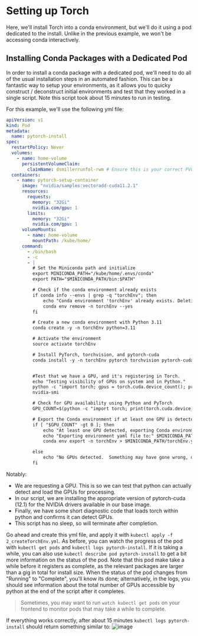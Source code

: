 # Setting up Torch
Here, we'll install Torch into a conda environment, but we'll do it using a pod dedicated to the install.  Unlike in the previous example, we won't be accessing conda interactively.

## Installing Conda Packages with a Dedicated Pod
In order to install a conda package with a dedicated pod, we'll need to do all of the usual installation steps in an automated fashion.  This can be a fantastic way to setup your environments, as it allows you to quicky construct / deconstruct initial environments and test that they worked in a single script.  Note this script took about 15 minutes to run in testing.

For this example, we'll use the following yml file:
```yaml
apiVersion: v1
kind: Pod
metadata:
  name: pytorch-install
spec:
  restartPolicy: Never
  volumes:
    - name: home-volume
      persistentVolumeClaim:
        claimName: dsmillerrunfol-rwm # Ensure this is your correct PVC
  containers:
    - name: pytorch-setup-container
      image: "nvidia/samples:vectoradd-cuda11.2.1"
      resources:
        requests:
          memory: "32Gi"
          nvidia.com/gpu: 1
        limits:
          memory: "32Gi"
          nvidia.com/gpu: 1
      volumeMounts:
        - name: home-volume
          mountPath: /kube/home/
      command:
        - /bin/bash
        - -c
        - |
          # Set the Miniconda path and initialize
          export MINICONDA_PATH="/kube/home/.envs/conda"
          export PATH="$MINICONDA_PATH/bin:$PATH"

          # Check if the conda environment already exists
          if conda info --envs | grep -q "torchEnv"; then
              echo "Conda environment 'torchEnv' already exists. Deleting and rebuilding."
              conda env remove -n torchEnv --yes
          fi

          # Create a new conda environment with Python 3.11
          conda create -y -n torchEnv python=3.11

          # Activate the environment
          source activate torchEnv

          # Install PyTorch, torchvision, and pytorch-cuda
          conda install -y -n torchEnv pytorch torchvision pytorch-cuda=12.1 -c nvidia -c pytorch


          #Test that we have a GPU, and it's registering in Torch.
          echo "Testing visibility of GPUs on system and in Python."
          python -c "import torch; gpus = torch.cuda.device_count(); print(f'Available GPUs: {gpus}'); [print(f'GPU {gpu}: {torch.cuda.get_device_name(gpu)}') for gpu in range(gpus)]"
          nvidia-smi

          # Check for GPU availability using Python and PyTorch
          GPU_COUNT=$(python -c "import torch; print(torch.cuda.device_count())")

          # Export the Conda environment if at least one GPU is detected
          if [ "$GPU_COUNT" -gt 0 ]; then
              echo "At least one GPU detected, exporting Conda environment."
              echo "Exporting environment yaml file to:" $MINICONDA_PATH
              conda env export -n torchEnv > $MINICONDA_PATH/torchEnv.yml

          else
              echo "No GPUs detected.  Something may have gone wrong, or you may not have asked for any in your pod."
          fi


```
Notably:
- We are requesting a GPU.  This is so we can test that python can actually detect and load the GPUs for processing.
- In our script, we are installing the appropriate version of pytorch-cuda (12.1) for the NVIDIA drivers available in our base image.
- Finally, we have some short diagnostic code that loads torch within python and confirms it can detect GPUs.
- This script has no sleep, so will terminate after completion.

Go ahead and create this yml file, and apply it with `kubectl apply -f 2_createTorchEnv.yml`. As before, you can watch the progress of the pod with `kubectl get pods` and `kubectl logs pytorch-install`.  If it is taking a while, you can also use `kubectl describe pod pytorch-install` to get a bit more information on the status of the pod.  Note that this pod make take a while before it registers as complete, as the relevant packages are larger than a gig in total for install size.  When the status of the pod changes from "Running" to "Complete", you'll know its done; alternatively, in the logs, you should see information about the total number of GPUs accessible by python at the end of the script after it completes.
> Sometimes, you may want to run `watch kubectl get pods` on your frontend to monitor pods that may take a while to complete.

If everything works correctly, after about 15 minutes `kubectl logs pytorch-install` should return something similar to:
![image](https://github.com/heatherbaier/dist-ml/assets/7882645/67284660-7291-4a3f-a0fa-47f8a4f28a4b)

